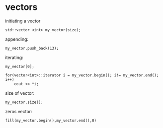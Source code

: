 # vectors

initiating a vector

    std::vector <int> my_vector(size);

appending:

    my_vector.push_back(13);
    
iterating:
    
    my_vector[0];
    
    for(vector<int>::iterator i = my_vector.begin(); i!= my_vector.end(); i++)
        cout << *i;

size of vector:

    my_vector.size();
    
zeros vector:

    fill(my_vector.begin(),my_vector.end(),0) 
    
